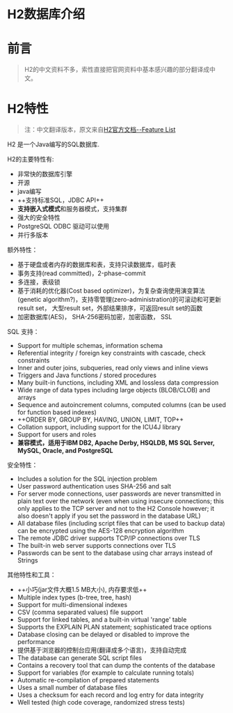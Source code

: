 H2数据库介绍
==========

# 前言

> H2的中文资料不多，索性直接把官网资料中基本感兴趣的部分翻译成中文。

# H2特性

> 注：中文翻译版本，原文来自[H2官方文档--Feature List](http://h2database.com/html/features.html)

H2 是一个Java编写的SQL数据库.

H2的主要特性有:

- 非常快的数据库引擎
- 开源
- java编写
- ++支持标准SQL，JDBC API++
- **支持嵌入式模式**和服务器模式，支持集群
- 强大的安全特性
- PostgreSQL ODBC 驱动可以使用
- 并行多版本

额外特性：

- 基于硬盘或者内存的数据库和表，支持只读数据库，临时表
- 事务支持(read committed)，2-phase-commit
- 多连接，表级锁
- 基于消耗的优化器(Cost based optimizer)，为复杂查询使用演变算法(genetic algorithm?)，支持零管理(zero-administration)的可滚动和可更新result set， 大型result set，外部结果排序，可返回result set的函数
- 加密数据库(AES)， SHA-256密码加密，加密函数， SSL

SQL 支持：

- Support for multiple schemas, information schema
- Referential integrity / foreign key constraints with cascade, check constraints
- Inner and outer joins, subqueries, read only views and inline views
- Triggers and Java functions / stored procedures
- Many built-in functions, including XML and lossless data compression
- Wide range of data types including large objects (BLOB/CLOB) and arrays
- Sequence and autoincrement columns, computed columns (can be used for function based indexes)
- ++ORDER BY, GROUP BY, HAVING, UNION, LIMIT, TOP++
- Collation support, including support for the ICU4J library
- Support for users and roles
- **兼容模式，适用于IBM DB2, Apache Derby, HSQLDB, MS SQL Server, MySQL, Oracle, and PostgreSQL**

安全特性：

- Includes a solution for the SQL injection problem
- User password authentication uses SHA-256 and salt
- For server mode connections, user passwords are never transmitted in plain text over the network (even when using insecure connections; this only applies to the TCP server and not to the H2 Console however; it also doesn't apply if you set the password in the database URL)
- All database files (including script files that can be used to backup data) can be encrypted using the AES-128 encryption algorithm
- The remote JDBC driver supports TCP/IP connections over TLS
- The built-in web server supports connections over TLS
- Passwords can be sent to the database using char arrays instead of Strings

其他特性和工具：

- ++小巧(jar文件大概1.5 MB大小), 内存要求低++
- Multiple index types (b-tree, tree, hash)
- Support for multi-dimensional indexes
- CSV (comma separated values) file support
- Support for linked tables, and a built-in virtual 'range' table
- Supports the EXPLAIN PLAN statement; sophisticated trace options
- Database closing can be delayed or disabled to improve the performance
- 提供基于浏览器的控制台应用(翻译成多个语言)，支持自动完成
- The database can generate SQL script files
- Contains a recovery tool that can dump the contents of the database
- Support for variables (for example to calculate running totals)
- Automatic re-compilation of prepared statements
- Uses a small number of database files
- Uses a checksum for each record and log entry for data integrity
- Well tested (high code coverage, randomized stress tests)



